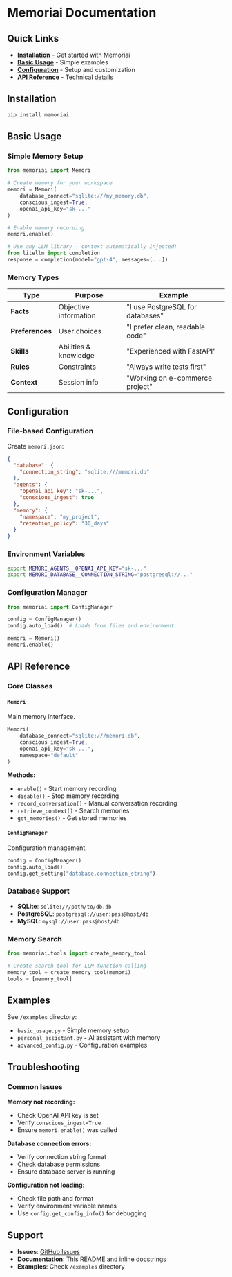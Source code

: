 # Memoriai Documentation

## Quick Links

- **[Installation](#installation)** - Get started with Memoriai
- **[Basic Usage](#basic-usage)** - Simple examples
- **[Configuration](#configuration)** - Setup and customization
- **[API Reference](#api-reference)** - Technical details

## Installation

```bash
pip install memoriai
```

## Basic Usage

### Simple Memory Setup

```python
from memoriai import Memori

# Create memory for your workspace
memori = Memori(
    database_connect="sqlite:///my_memory.db",
    conscious_ingest=True,
    openai_api_key="sk-..."
)

# Enable memory recording
memori.enable()

# Use any LLM library - context automatically injected!
from litellm import completion
response = completion(model="gpt-4", messages=[...])
```

### Memory Types

| Type | Purpose | Example |
|------|---------|---------|
| **Facts** | Objective information | "I use PostgreSQL for databases" |
| **Preferences** | User choices | "I prefer clean, readable code" |
| **Skills** | Abilities & knowledge | "Experienced with FastAPI" |
| **Rules** | Constraints | "Always write tests first" |
| **Context** | Session info | "Working on e-commerce project" |

## Configuration

### File-based Configuration

Create `memori.json`:
```json
{
  "database": {
    "connection_string": "sqlite:///memori.db"
  },
  "agents": {
    "openai_api_key": "sk-...",
    "conscious_ingest": true
  },
  "memory": {
    "namespace": "my_project",
    "retention_policy": "30_days"
  }
}
```

### Environment Variables

```bash
export MEMORI_AGENTS__OPENAI_API_KEY="sk-..."
export MEMORI_DATABASE__CONNECTION_STRING="postgresql://..."
```

### Configuration Manager

```python
from memoriai import ConfigManager

config = ConfigManager()
config.auto_load()  # Loads from files and environment

memori = Memori()
memori.enable()
```

## API Reference

### Core Classes

#### `Memori`
Main memory interface.

```python
Memori(
    database_connect="sqlite:///memori.db",
    conscious_ingest=True,
    openai_api_key="sk-...",
    namespace="default"
)
```

**Methods:**
- `enable()` - Start memory recording
- `disable()` - Stop memory recording  
- `record_conversation()` - Manual conversation recording
- `retrieve_context()` - Search memories
- `get_memories()` - Get stored memories

#### `ConfigManager`
Configuration management.

```python
config = ConfigManager()
config.auto_load()
config.get_setting("database.connection_string")
```

### Database Support

- **SQLite**: `sqlite:///path/to/db.db`
- **PostgreSQL**: `postgresql://user:pass@host/db`
- **MySQL**: `mysql://user:pass@host/db`

### Memory Search

```python
from memoriai.tools import create_memory_tool

# Create search tool for LLM function calling
memory_tool = create_memory_tool(memori)
tools = [memory_tool]
```

## Examples

See `/examples` directory:
- `basic_usage.py` - Simple memory setup
- `personal_assistant.py` - AI assistant with memory
- `advanced_config.py` - Configuration examples

## Troubleshooting

### Common Issues

**Memory not recording:**
- Check OpenAI API key is set
- Verify `conscious_ingest=True`
- Ensure `memori.enable()` was called

**Database connection errors:**
- Verify connection string format
- Check database permissions
- Ensure database server is running

**Configuration not loading:**
- Check file path and format
- Verify environment variable names
- Use `config.get_config_info()` for debugging

## Support

- **Issues**: [GitHub Issues](https://github.com/yourusername/memoriai/issues)
- **Documentation**: This README and inline docstrings
- **Examples**: Check `/examples` directory